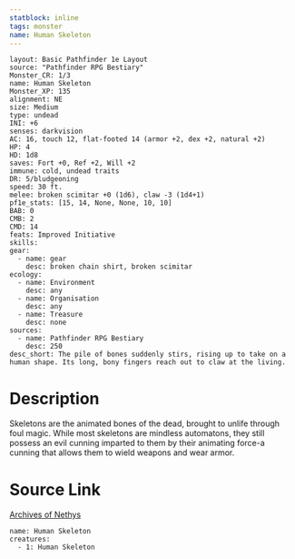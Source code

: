 ```yaml
---
statblock: inline
tags: monster
name: Human Skeleton
---
```

```statblock
layout: Basic Pathfinder 1e Layout
source: "Pathfinder RPG Bestiary"
Monster_CR: 1/3
name: Human Skeleton
Monster_XP: 135
alignment: NE
size: Medium
type: undead
INI: +6
senses: darkvision
AC: 16, touch 12, flat-footed 14 (armor +2, dex +2, natural +2)
HP: 4
HD: 1d8
saves: Fort +0, Ref +2, Will +2
immune: cold, undead traits
DR: 5/bludgeoning
speed: 30 ft.
melee: broken scimitar +0 (1d6), claw -3 (1d4+1)
pf1e_stats: [15, 14, None, None, 10, 10]
BAB: 0
CMB: 2
CMD: 14
feats: Improved Initiative
skills: 
gear:
  - name: gear
    desc: broken chain shirt, broken scimitar
ecology:
  - name: Environment
    desc: any
  - name: Organisation
    desc: any
  - name: Treasure
    desc: none
sources:
  - name: Pathfinder RPG Bestiary
    desc: 250
desc_short: The pile of bones suddenly stirs, rising up to take on a human shape. Its long, bony fingers reach out to claw at the living.
```
# Description
Skeletons are the animated bones of the dead, brought to unlife through foul magic. While most skeletons are mindless automatons, they still possess an evil cunning imparted to them by their animating force-a cunning that allows them to wield weapons and wear armor.
# Source Link
[Archives of Nethys](https://aonprd.com/MonsterDisplay.aspx?ItemName=Human%20Skeleton)
```encounter-table
name: Human Skeleton
creatures:
  - 1: Human Skeleton
```

